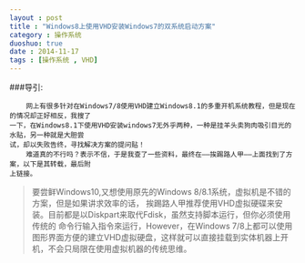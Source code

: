 ```yaml
---
layout : post
title : "Windows8上使用VHD安装Windows7的双系统启动方案"
category : 操作系统
duoshuo: true
date : 2014-11-17
tags : [操作系统 , VHD]
---
```


###导引:

		网上有很多针对在Windows7/8使用VHD建立Windows8.1的多重开机系统教程，但是现在的情况却正好相反，我搜了
	一下，在Windows8.1下使用VHD安装windows7无外乎两种，一种是挂羊头卖狗肉吸引目光的水贴，另一种就是大胆尝
	试，却以失败告终，寻找解决方案的提问贴！
		难道真的不行吗？表示不信，于是我查了一些资料，最终在——挨踢路人甲——上面找到了方案，以下是其转载，最后附
	上链接。

<!-- more -->

>要尝鲜Windows10,又想使用原先的Windows 8/8.1系统，虚拟机是不错的方案，但是如果讲求效率的话，
>挨踢路人甲推荐使用VHD虚拟硬碟来安装。目前都是以Diskpart来取代Fdisk，虽然支持脚本运行，但你必须使用传统的
>命令行输入指令來运行，However，在Windows 7/8上都可以使用图形界面方便的建立VHD虚拟硬盘，这样就可以直接挂载到实体机器上开机，不会只局限在使用虚拟机器的传统思维。
